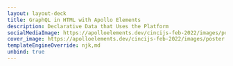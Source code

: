 ```yaml
---
layout: layout-deck
title: GraphQL in HTML with Apollo Elements
description: Declarative Data that Uses the Platform
socialMediaImage: https://apolloelements.dev/cincijs-feb-2022/images/poster.png
cover_image: https://apolloelements.dev/cincijs-feb-2022/images/poster.png
templateEngineOverride: njk,md
unbind: true
---
```

<div slot="progress" style="display: contents;">
  <sl-progress-bar id="slides-progress" indeterminate></sl-progress-bar>
</div>

<link data-helmet rel="stylesheet"
      href="https://fonts.googleapis.com/css2?family=Rubik&display=swap">

<link data-helmet rel="stylesheet"
      href="{{ '/decks/cincijs-feb-2022/graphql-in-html.css' | asset | url }}"/>

<link data-helmet rel="stylesheet"
      href="https://cdn.jsdelivr.net/npm/@shoelace-style/shoelace@2.0.0-beta.64/dist/themes/dark.css">

<script data-helmet type="module"
        src="https://cdn.jsdelivr.net/npm/@shoelace-style/shoelace@2.0.0-beta.64/dist/shoelace.js"></script> 

<script data-helmet type="module"
        src="{{ '/decks/cincijs-feb-2022/slides-script.js' | asset | url }}"></script>
